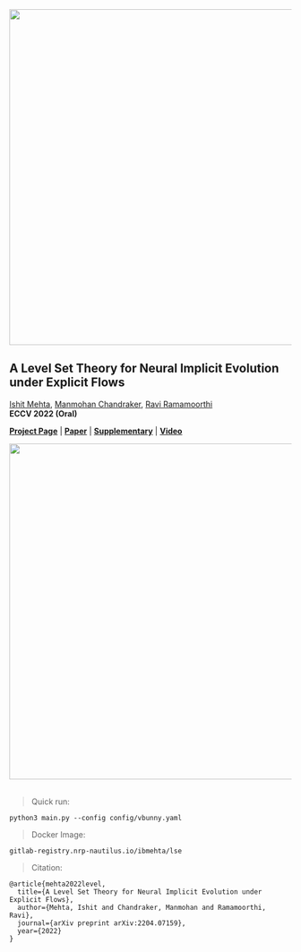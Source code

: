 <img src="https://ishit.github.io/static/nie_teaser.png" width="600">

## A Level Set Theory for Neural Implicit Evolution under Explicit Flows

[Ishit Mehta](https://ishit.github.io/), [Manmohan Chandraker](https://cseweb.ucsd.edu/~mkchandraker/), [Ravi Ramamoorthi](https://cseweb.ucsd.edu/~ravir/)  
**ECCV 2022 (Oral)** 

[**Project Page**](https://ishit.github.io/nie) | [**Paper**](https://ishit.github.io/static/nie_main.pdf) | [**Supplementary**](https://ishit.github.io/static/nie_appendix.pdf) | [**Video**](https://ishit.github.io/static/nie_evolution.mp4)<br>

<div style="text-align: center">
<img src="static/evolve.gif" width="600"/>
</div>

<br>

>Quick run:
```
python3 main.py --config config/vbunny.yaml
```
>Docker Image:
```
gitlab-registry.nrp-nautilus.io/ibmehta/lse
``` 
>Citation:

```
@article{mehta2022level,
  title={A Level Set Theory for Neural Implicit Evolution under Explicit Flows},
  author={Mehta, Ishit and Chandraker, Manmohan and Ramamoorthi, Ravi},
  journal={arXiv preprint arXiv:2204.07159},
  year={2022}
}
```
